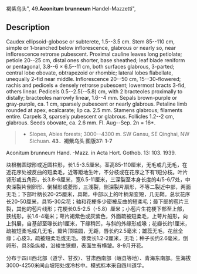 褐紫乌头",
49.**Aconitum brunneum** Handel-Mazzetti",

## Description
Caudex ellipsoid-globose or subterete, 1.5--3.5 cm. Stem 85--110 cm, simple or 1-branched below inflorescence, glabrous or nearly so, near inflorescence retrorse pubescent. Proximal cauline leaves long petiolate; petiole 20--25 cm, distal ones shorter, base sheathed; leaf blade reniform or pentagonal, 3.8--6 × 6.5--11 cm, both surfaces glabrous, 3-parted; central lobe obovate, obtrapezoid or rhombic; lateral lobes flabellate, unequally 2-fid near middle. Inflorescence 20--50 cm, 15--30-flowered; rachis and pedicels ± densely retrorse pubescent; lowermost bracts 3-fid, others linear. Pedicels 0.5--2.5(--5.8) cm, with 2 bracteoles proximally to distally; bracteoles narrowly linear, 1.6--4 mm. Sepals brown-purple or gray-purple, ca. 1 cm, sparsely pubescent or nearly glabrous. Petaline limb rounded at apex, ecalcarate; lip ca. 2.5 mm. Stamens glabrous; filaments entire. Carpels 3, sparsely pubescent or glabrous. Follicles 1.2--2 cm, glabrous. Seeds obovate, ca. 2.6 mm. Fl. Aug--Sep. 2n = 16*.

> * Slopes, Abies forests; 3000--4300 m. SW Gansu, SE Qinghai, NW Sichuan.
**43．褐紫乌头 图版37: 1-7**

Aconitum brunneum Hand. -Mazz. in Acta Hort. Gothob. 13: 103. 1939.

块根椭圆球形或近圆柱形，长1.5-3.5厘米。茎高85-110厘米，无毛或几无毛，在近花序处被反曲的短柔毛，近等距地生叶，不分枝或在花序之下有1短分枝。叶片肾形或五角形，长3.8-6厘米，宽6.5-11厘米，三深裂至本身长度的4/5-6/7处，中央深裂片倒卵形、倒梯形或菱形，三浅裂，侧深裂片扇形，不等二裂近中部，两面无毛；下部叶柄长20-25厘米，具鞘，中部以上的叶柄渐变短，几无鞘。总状花序长20-50厘米，具15-30朵花；轴和花梗多少密被反曲的短柔毛；最下部的苞片三裂，其他的苞片线形；花梗长0.5-2.5（-5.8）厘米；小苞片生花梗下部至上部，狭线形，长1.6-4毫米；萼片褐紫色或灰紫色，外面疏被短柔毛，上萼片船形，向上斜展，自基部至喙长约1厘米，下缘稍凹，与斜的外缘形成喙；花瓣长约1厘米，疏被短柔毛或几无毛，瓣片顶端圆，无距，唇长约2.5毫米；雄蕊无毛，花丝全缘；心皮3，疏被短柔毛或无毛。蓇葖长1.2-2厘米，无毛；种子长约2.6毫米，倒卵形，具3条纵棱，沿棱生狭翅，表面生有横皱。8-9月开花。

分布于四川西北部（道孚、甘孜）、甘肃西南部（岷县等地）、青海东南部。生海拔3000-4250米间山坡阳处或冷杉中。模式标本采自四川道孚。
